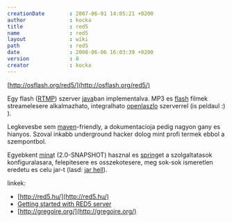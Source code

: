 ```yaml
---
creationDate        : 2007-06-01 14:05:21 +0200 
author              : kocka 
title               : red5 
name                : red5 
layout              : wiki 
path                : red5 
date                : 2008-06-06 16:03:39 +0200 
version             : 8 
creator             : kocka 
---
```

[http://osflash.org/red5/](http://osflash.org/red5/)

Egy flash ([RTMP](rtmp.html)) szerver [java](java.html)ban implementalva. MP3 es [flash](flash.html) filmek streamelesere alkalmazhato, integralhato [openlaszlo](openlaszlo.html) szerverrel (is peldaul :) ).

Legkevesbe sem [maven](maven.html)-friendly, a dokumentacioja pedig nagyon gany es hianyos. Szoval inkabb underground hacker dolog mint profi termek ebbol a szempontbol.

Egyebkent [mina](mina.html)t (2.0-SNAPSHOT) hasznal es [spring](spring.html)et a szolgaltatasok konfiguralasara, felepitesere es osszekotesere, meg sok-sok ismeretlen eredetu es celu jar-t (lasd: [jar hell](Missing.html)).

linkek:

*   [http://red5.hu/](http://red5.hu/)
*   [Getting started with RED5 server](http://www.actionscript.org/resources/articles/615/1/Getting-started-with-red5-server/Page1.html)
*   [http://gregoire.org/](http://gregoire.org/)


